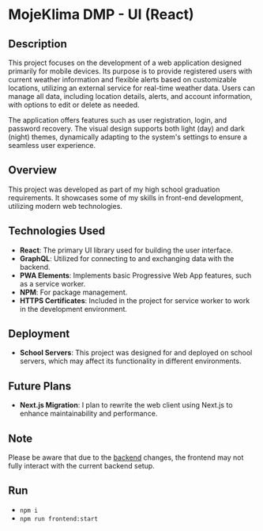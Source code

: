 # MojeKlima DMP - UI (React)

## Description
This project focuses on the development of a web application designed primarily for mobile devices. Its purpose is to provide registered users with current weather information and flexible alerts based on customizable locations, utilizing an external service for real-time weather data. Users can manage all data, including location details, alerts, and account information, with options to edit or delete as needed.

The application offers features such as user registration, login, and password recovery. The visual design supports both light (day) and dark (night) themes, dynamically adapting to the system's settings to ensure a seamless user experience.

## Overview
This project was developed as part of my high school graduation requirements. It showcases some of my skills in front-end development, utilizing modern web technologies.

## Technologies Used
- **React**: The primary UI library used for building the user interface.
- **GraphQL**: Utilized for connecting to and exchanging data with the backend.
- **PWA Elements**: Implements basic Progressive Web App features, such as a service worker.
- **NPM**: For package management.
- **HTTPS Certificates**: Included in the project for service worker to work in the development environment.

## Deployment
- **School Servers**: This project was designed for and deployed on school servers, which may affect its functionality in different environments.

## Future Plans
- **Next.js Migration**: I plan to rewrite the web client using Next.js to enhance maintainability and performance.

## Note
Please be aware that due to the [backend](https://github.com/RamoFX/mojeklima-api-php) changes, the frontend may not fully interact with the current backend setup.

## Run
- `npm i`
- `npm run frontend:start`
